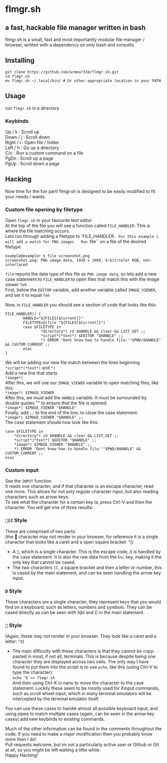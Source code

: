 # flmgr.sh
## a fast, hackable file manager written in bash
flmgr.sh is a small, fast and most importantly modular file manager / browser, written with a dependency on only bash and coreutils  

## Installing
```
git clone https://github.com/armoar334/flmgr.sh.git   
cd flmgr.sh  
mv flmgr.sh ~/.local/bin/ # Or other appropriate location in your PATH
```

## Usage
run ``flmgr.sh`` in a directory  

### Keybinds
Up    / k : Scroll up  
Down  / j : Scroll down  
Right / l : Open file / folder  
Left  / h : Go up a directory  
C/c       : Run a custom command on a file  
PgDn	  : Scroll up a page  
PgUp	  : Scroll down a page  
  
  

## Hacking
Now time for the fun part! flmgr.sh is designed to be easily modified to fit your needs / wants.  

### Custom file opening by filetype
Open ``flmgr.sh`` in your favourite text editor  
At the top of the file you will see a function called ``FILE_HANDLER``. This is where the file matching occurs.  
Lets run through adding a filetype to `FILE_HANDLER``. For this example i will add a match for PNG images  
Run ``file`` on a file of the desired filetype
```
example@exampler $ file screenshot.png
screenshot.png: PNG image data, 1920 x 1080, 8-bit/color RGB, non-interlaced
```
``file`` reports the data type of this file as ``PNG image data``, so lets add a new case statement to ``FILE_HANDLER`` to open files that match this with the image viewer ``feh``  
First, below the ``EDITOR`` variable, add another variable called ``IMAGE_VIEWER``, and set it to equal ``feh``

Now, in ``FILE_HANDLER`` you should see a section of code that looks like this:  
```
FILE_HANDLER() {
        HANDLE="${FILES[$Current]}"
        FILETYPE=$(file "${FILES[$Current]}")
        case $FILETYPE in
                *directory*) cd $HANDLE && clear && LIST_GET ;;
                *script*|*text*) $EDITOR "$HANDLE" ;;
                *) ERROR 'Dont know how to handle file:'"$PWD/$HANDLE" && CUSTOM_CURRENT ;;
        esac
}
```
We will be adding our new file match between the lines beginning ``*script*|*text*)`` and ``*)``  
Add a new line that starts  
``*image*)``  
After this, we will use our ``IMAGE_VIEWER`` variable to open matching files, like this:  
``*image*) $IMAGE_VIEWER``  
After this, we must add the ``HANDLE`` variable. It must be surrounded by double quotes "" to ensure that the file is opened:  
``*image*) $IMAGE_VIEWER "$HANDLE"``  
Finally, add ``;;`` to the end of the line, to close the case statement:  
``*image*) $IMAGE_VIEWER "$HANDLE" ;;``  
The case statement should now look like this:
```
case $FILETYPE in
	*directory*) cd $HANDLE && clear && LIST_GET ;;
	*script*|*text*) $EDITOR "$HANDLE" ;;
	*image*) $IMAGE_VIEWER "$HANDLE" ;;
	*) ERROR 'Dont know how to handle file:'"$PWD/$HANDLE" && CUSTOM_CURRENT ;;
esac
```

### Custom input
See the ``INPUT`` function  
It reads one character, and if that character is an escape character, read one more. This allows for not only regular character input, but also reading characters such as arrow keys.  
To see what the character for a certain key is, press Ctrl-V and then the character. You will get one of three results:  

### ``[C`` Style  
These are comprised of two parts:  
(the  character may not render in your browser, for reference it is a single character that looks like a caret and a open square bracket: ^[)  
- A ````, which is a single character. This is the escape code, it is handled by the case statement. It is also the raw data from the ``Esc`` key, making it the only key that cannot be cased.  
- The two characters ``[C``, a square bracket and then a letter or number, this is cased by the main statement, and can be seen handling the arrow key input.
  
  
### ``D`` Style  
These characters are a single character, they represent keys that you would find on a keyboard, such as letters, numbers and symbols. They can be cased directly as can be seen with hjkl and C in the main statement.  
  
  
### ```` Style
(Again, these may not render in your browser. They look like a caret and a letter: ``^E``)  
- The main difficulty with these characters is that they cannot be copy-pasted in most, if not all, terminals. This is because despite being one character they are displayed across two cells. The only way I have found to put them into the script is to use ``echo``, like this (using Ctrl-V to type the character):  
``echo ^E >> flmgr.sh``  
And then using Ctrl-K in nano to move the character to the case statement. Luckily these seem to be mostly used for Xinput commands, such as scroll wheel input, which in many terminal emulators will be intercepted by the terminal emulator itself.  
  
  
You can use these cases to handle almost all possible keyboard input, and using pipes to match multiple cases (again, can be seen in the arrow key cases) add new keybinds to existing commands.
  
Much of the other information can be found in the comments throughout the code. If you need to make a major modification then you probably know more then I do!  
Pull requests welcome, but im not a particularly active user or Github or Git at all, so you might be left waiting a little while.  
Happy Hacking!  
